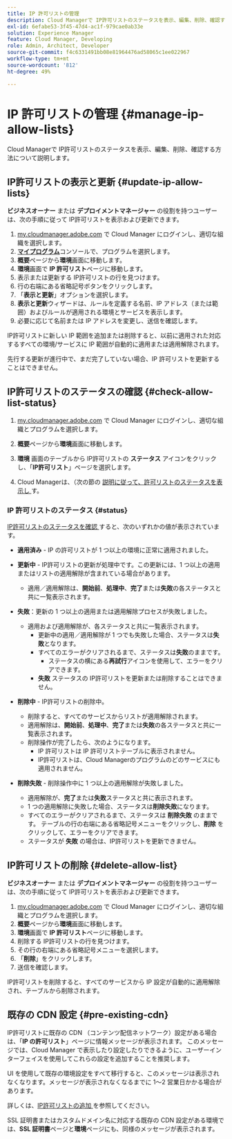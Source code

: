 ```yaml
---
title: IP 許可リストの管理
description: Cloud Managerで IP許可リストのステータスを表示、編集、削除、確認する方法について説明します。
exl-id: 6efabe53-3f45-47d4-ac1f-979cae0ab33e
solution: Experience Manager
feature: Cloud Manager, Developing
role: Admin, Architect, Developer
source-git-commit: f4c6331491bb08e81964476ad58065c1ee022967
workflow-type: tm+mt
source-wordcount: '812'
ht-degree: 49%

---
```


# IP 許可リストの管理 {#manage-ip-allow-lists}

Cloud Managerで IP許可リストのステータスを表示、編集、削除、確認する方法について説明します。

## IP許可リストの表示と更新 {#update-ip-allow-lists}

**ビジネスオーナー** または **デプロイメントマネージャー** の役割を持つユーザーは、次の手順に従って IP許可リストを表示および更新できます。

1. [my.cloudmanager.adobe.com](https://my.cloudmanager.adobe.com/) で Cloud Manager にログインし、適切な組織を選択します。
1. **[マイプログラム](/help/implementing/cloud-manager/navigation.md#my-programs)**&#x200B;コンソールで、プログラムを選択します。
1. **概要**&#x200B;ページから&#x200B;**環境**&#x200B;画面に移動します。
1. **環境**&#x200B;画面で **IP 許可リスト**&#x200B;ページに移動します。
1. 表示または更新する IP許可リストの行を見つけます。
1. 行の右端にある省略記号ボタンをクリックします。
1. 「**表示と更新**」オプションを選択します。
1. **表示と更新**&#x200B;ウィザードは、ルールを定義する名前、IP アドレス（または範囲）およびルールが適用される環境とサービスを表示します。
1. 必要に応じて名前または IP アドレスを変更し、送信を確認します。

IP許可リストに新しい IP 範囲を追加または削除すると、以前に適用された対応するすべての環境/サービスに IP 範囲が自動的に適用または適用解除されます。

先行する更新が進行中で、まだ完了していない場合、IP 許可リストを更新することはできません。

## IP許可リストのステータスの確認 {#check-allow-list-status}

1. [my.cloudmanager.adobe.com](https://my.cloudmanager.adobe.com/) で Cloud Manager にログインし、適切な組織とプログラムを選択します。

1. **概要**&#x200B;ページから&#x200B;**環境**&#x200B;画面に移動します。

1. **環境** 画面のテーブルから IP許可リストの **ステータス** アイコンをクリックし、「**IP許可リスト**」ページを選択します。

1. Cloud Managerは、（次の節の [ 説明に従って、許可リストのステータスを表示し ](#status) す。

### IP 許可リストのステータス {#status}

[IP許可リストのステータスを確認 ](#check-allow-list-status) すると、次のいずれかの値が表示されています。

* **適用済み** - IP の許可リストが 1 つ以上の環境に正常に適用されました。

* **更新中** - IP許可リストの更新が処理中です。この更新には、1 つ以上の適用またはリストの適用解除が含まれている場合があります。

   * 適用／適用解除は、**開始前**、**処理中**、**完了**&#x200B;または&#x200B;**失敗**&#x200B;の各ステータスと共に一覧表示されます。

* **失敗**：更新の 1 つ以上の適用または適用解除プロセスが失敗しました。
   * 適用および適用解除が、各ステータスと共に一覧表示されます。
      * 更新中の適用／適用解除が 1 つでも失敗した場合、ステータスは&#x200B;**失敗**&#x200B;となります。
      * すべてのエラーがクリアされるまで、ステータスは&#x200B;**失敗**&#x200B;のままです。
         * ステータスの横にある&#x200B;**再試行**&#x200B;アイコンを使用して、エラーをクリアできます。
      * **失敗** ステータスの IP許可リストを更新または削除することはできません。

* **削除中** - IP許可リストの削除中。
   * 削除すると、すべてのサービスからリストが適用解除されます。
   * 適用解除は、**開始前**、**処理中**、**完了**&#x200B;または&#x200B;**失敗**&#x200B;の各ステータスと共に一覧表示されます。
   * 削除操作が完了したら、次のようになります。
      * IP 許可リストは IP 許可リストテーブルに表示されません。
      * IP許可リストは、Cloud Managerのプログラムのどのサービスにも適用されません。

* **削除失敗** - 削除操作中に 1 つ以上の適用解除が失敗しました。

   * 適用解除が、**完了**&#x200B;または&#x200B;**失敗**&#x200B;ステータスと共に表示されます。
   * 1 つの適用解除に失敗した場合、ステータスは&#x200B;**削除失敗**&#x200B;になります。
   * すべてのエラーがクリアされるまで、ステータスは **削除失敗** のままです。 テーブルの行の右端にある省略記号メニューをクリックし、**削除** をクリックして、エラーをクリアできます。
   * ステータスが **失敗** の場合は、IP許可リストを更新できません。

## IP許可リストの削除 {#delete-allow-list}

**ビジネスオーナー** または **デプロイメントマネージャー** の役割を持つユーザーは、次の手順に従って IP許可リストを表示および更新できます。

1. [my.cloudmanager.adobe.com](https://my.cloudmanager.adobe.com/) で Cloud Manager にログインし、適切な組織とプログラムを選択します。
1. **概要**&#x200B;ページから&#x200B;**環境**&#x200B;画面に移動します。
1. **環境**&#x200B;画面で **IP 許可リスト**&#x200B;ページに移動します。
1. 削除する IP許可リストの行を見つけます。
1. その行の右端にある省略記号メニューを選択します。
1. 「**削除**」をクリックします。
1. 送信を確認します。

IP許可リストを削除すると、すべてのサービスから IP 設定が自動的に適用解除され、テーブルから削除されます。

## 既存の CDN 設定 {#pre-existing-cdn}

IP許可リストに既存の CDN （コンテンツ配信ネットワーク）設定がある場合は、「**IP の許可リスト**」ページに情報メッセージが表示されます。 このメッセージでは、Cloud Manager で表示したり設定したりできるように、ユーザーインターフェイスを使用してこれらの設定を追加することを推奨します。

UI を使用して既存の環境設定をすべて移行すると、このメッセージは表示されなくなります。メッセージが表示されなくなるまでに 1～2 営業日かかる場合があります。

詳しくは、[IP許可リストの追加 ](/help/implementing/cloud-manager/ip-allow-lists/add-ip-allow-lists.md) を参照してください。

SSL 証明書またはカスタムドメイン名に対応する既存の CDN 設定がある環境では、**SSL 証明書**&#x200B;ページと&#x200B;**環境**&#x200B;ページにも、同様のメッセージが表示されます。

